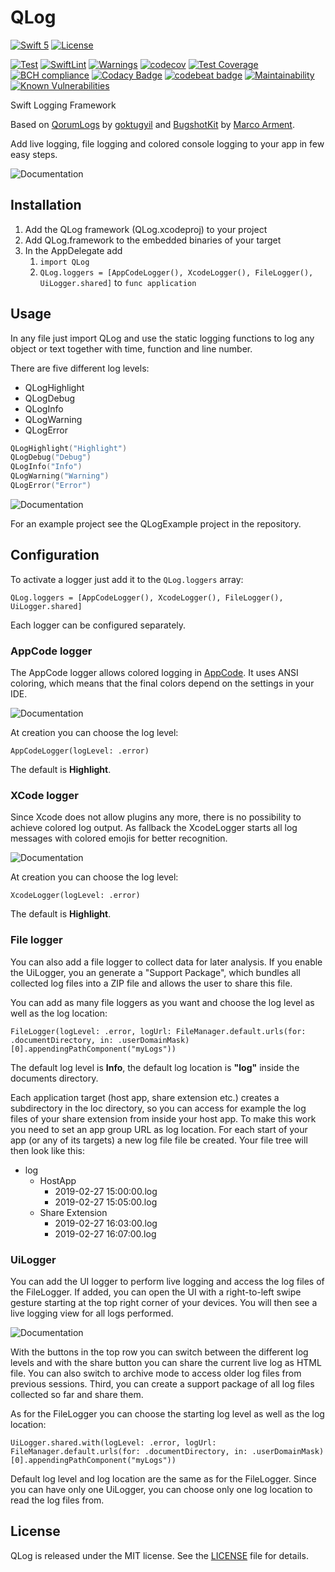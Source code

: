 # QLog

[![Swift 5](https://img.shields.io/badge/Swift-5-brightgreen.svg?style=flat)](https://swift.org/)
[![License](https://img.shields.io/badge/License-MIT-brightgreen.svg)]()

[![Test](https://github.com/QuantumApplications/QLog-Swift/actions/workflows/test.yml/badge.svg)](https://github.com/QuantumApplications/QLog-Swift/actions/workflows/test.yml) [![SwiftLint](https://img.shields.io/badge/SwiftLint-passing-brightgreen.svg)](https://github.com/realm/SwiftLint/) [![Warnings](https://img.shields.io/badge/Warnings-0-brightgreen.svg)]() [![codecov](https://codecov.io/gh/QuantumApplications/QLog-Swift/branch/master/graph/badge.svg?token=P8Gy9b4hYC)](https://codecov.io/gh/QuantumApplications/QLog-Swift) [![Test Coverage](https://api.codeclimate.com/v1/badges/4befd54754fc4da2bbf8/test_coverage)](https://codeclimate.com/github/QuantumApplications/QLog-Swift/test_coverage) [![BCH compliance](https://bettercodehub.com/edge/badge/QuantumApplications/QLog-Swift?branch=master)](https://bettercodehub.com/) [![Codacy Badge](https://app.codacy.com/project/badge/Grade/e23bfb800ef74bc7bfd48844d8a11af5)](https://www.codacy.com/gh/QuantumApplications/QLog-Swift/dashboard?utm_source=github.com&amp;utm_medium=referral&amp;utm_content=QuantumApplications/QLog-Swift&amp;utm_campaign=Badge_Grade) [![codebeat badge](https://codebeat.co/badges/aa53a840-ce66-4ae2-b694-77777377da57)](https://codebeat.co/projects/github-com-quantumapplications-qlog-master) [![Maintainability](https://api.codeclimate.com/v1/badges/4befd54754fc4da2bbf8/maintainability)](https://codeclimate.com/github/QuantumApplications/QLog-Swift/maintainability) [![Known Vulnerabilities](https://snyk.io/test/github/QuantumApplications/QLog-Swift/badge.svg)](https://snyk.io/test/github/QuantumApplications/QLog-Swift)

Swift Logging Framework

Based on [QorumLogs](https://github.com/goktugyil/QorumLogs) by [goktugyil](https://github.com/goktugyil) and [BugshotKit](https://github.com/marcoarment/BugshotKit) by [Marco Arment](https://marco.org).

Add live logging, file logging and colored console logging to your app in few easy steps.

![Documentation](Documentation/UiLoggerLive.png)

## Installation

1. Add the QLog framework (QLog.xcodeproj) to your project
2. Add QLog.framework to the embedded binaries of your target
3. In the AppDelegate add
    1. `import QLog`
    2. `QLog.loggers = [AppCodeLogger(), XcodeLogger(), FileLogger(), UiLogger.shared]` to `func application`

## Usage

In any file just import QLog and use the static logging functions to log any object or text together with time, function and line number.

There are five different log levels:
- QLogHighlight
- QLogDebug
- QLogInfo
- QLogWarning
- QLogError


```swift
QLogHighlight("Highlight")
QLogDebug("Debug")
QLogInfo("Info")
QLogWarning("Warning")
QLogError("Error")
```

![Documentation](Documentation/AppCode.png)

For an example project see the QLogExample project in the repository.
    
## Configuration
To activate a logger just add it to the `QLog.loggers` array:

`QLog.loggers = [AppCodeLogger(), XcodeLogger(), FileLogger(), UiLogger.shared]`

Each logger can be configured separately.

### AppCode logger

The AppCode logger allows colored logging in [AppCode](https://www.jetbrains.com/objc/). It uses ANSI coloring, which means that the final colors depend on the settings in your IDE.

![Documentation](Documentation/AppCode.png)

At creation you can choose the log level:

`AppCodeLogger(logLevel: .error)`

The default is **Highlight**.

### XCode logger

Since Xcode does not allow plugins any more, there is no possibility to achieve colored log output. As fallback the XcodeLogger starts all log messages with colored emojis for better recognition.

![Documentation](Documentation/Xcode.png)

At creation you can choose the log level:

`XcodeLogger(logLevel: .error)`

The default is **Highlight**.

### File logger

You can also add a file logger to collect data for later analysis. If you enable the UiLogger, you an generate a "Support Package", which bundles all collected log files into a ZIP file and allows the user to share this file.

You can add as many file loggers as you want and choose the log level as well as the log location:

`FileLogger(logLevel: .error, logUrl: FileManager.default.urls(for: .documentDirectory, in: .userDomainMask)[0].appendingPathComponent("myLogs"))`

The default log level is **Info**, the default log location is **"log"** inside the documents directory.

Each application target (host app, share extension etc.) creates a subdirectory in the loc directory, so you can access for example the log files of your share extension from inside your host app. To make this work you need to set an app group URL as log location. For each start of your app (or any of its targets) a new log file file be created. Your file tree will then look like this:

- log
    - HostApp
        - 2019-02-27 15:00:00.log
        - 2019-02-27 15:05:00.log
    - Share Extension
        - 2019-02-27 16:03:00.log
        - 2019-02-27 16:07:00.log
        
### UiLogger

You can add the UI logger to perform live logging and access the log files of the FileLogger. If added, you can open the UI with a right-to-left swipe gesture starting at the top right corner of your devices. You will then see a live logging view for all logs performed.

![Documentation](Documentation/UiLoggerLive.png)

With the buttons in the top row you can switch between the different log levels and with the share button you can share the current live log as HTML file. You can also switch to archive mode to access older log files from previous sessions. Third, you can create a support package of all log files collected so far and share them.

As for the FileLogger you can choose the starting log level as well as the log location:
                      
`UiLogger.shared.with(logLevel: .error, logUrl: FileManager.default.urls(for: .documentDirectory, in: .userDomainMask)[0].appendingPathComponent("myLogs"))`

Default log level and log location are the same as for the FileLogger. Since you can have only one UiLogger, you can choose only one log location to read the log files from.

## License

QLog is released under the MIT license. See the [LICENSE](https://github.com/QuantumApplications/QLog/blob/master/LICENSE) file for details.
